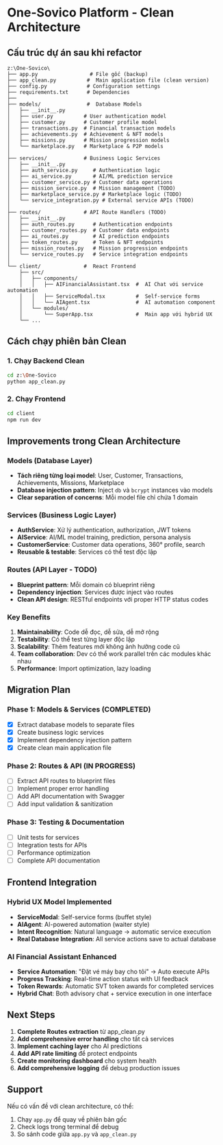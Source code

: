 # One-Sovico Platform - Clean Architecture

##  Cấu trúc dự án sau khi refactor

```
z:\One-Sovico\
├── app.py                 # File gốc (backup)
├── app_clean.py          #  Main application file (clean version)
├── config.py             # Configuration settings
├── requirements.txt      # Dependencies
├── 
├── models/               #  Database Models
│   ├── __init__.py
│   ├── user.py          # User authentication model
│   ├── customer.py      # Customer profile model  
│   ├── transactions.py  # Financial transaction models
│   ├── achievements.py  # Achievement & NFT models
│   ├── missions.py      # Mission progression models
│   └── marketplace.py   # Marketplace & P2P models
│
├── services/            # Business Logic Services
│   ├── __init__.py
│   ├── auth_service.py     # Authentication logic
│   ├── ai_service.py       # AI/ML prediction service
│   ├── customer_service.py # Customer data operations
│   ├── mission_service.py  # Mission management (TODO)
│   ├── marketplace_service.py # Marketplace logic (TODO)
│   └── service_integration.py # External service APIs (TODO)
│
├── routes/              # API Route Handlers (TODO)
│   ├── __init__.py
│   ├── auth_routes.py      # Authentication endpoints
│   ├── customer_routes.py  # Customer data endpoints
│   ├── ai_routes.py        # AI prediction endpoints
│   ├── token_routes.py     # Token & NFT endpoints
│   ├── mission_routes.py   # Mission progression endpoints
│   └── service_routes.py   # Service integration endpoints
│
└── client/              #  React Frontend
    ├── src/
    │   ├── components/
    │   │   ├── AIFinancialAssistant.tsx  #  AI Chat với service automation
    │   │   ├── ServiceModal.tsx          #  Self-service forms
    │   │   └── AIAgent.tsx               #  AI automation component
    │   └── modules/
    │       └── SuperApp.tsx              #  Main app với hybrid UX
    └── ...
```

##  Cách chạy phiên bản Clean

### 1. Chạy Backend Clean
```bash
cd z:\One-Sovico
python app_clean.py
```

### 2. Chạy Frontend
```bash
cd client
npm run dev
```

##  Improvements trong Clean Architecture

###  Models (Database Layer)
- **Tách riêng từng loại model**: User, Customer, Transactions, Achievements, Missions, Marketplace
- **Database injection pattern**: Inject `db` và `bcrypt` instances vào models
- **Clear separation of concerns**: Mỗi model file chỉ chứa 1 domain

###  Services (Business Logic Layer)  
- **AuthService**: Xử lý authentication, authorization, JWT tokens
- **AIService**: AI/ML model training, prediction, persona analysis
- **CustomerService**: Customer data operations, 360° profile, search
- **Reusable & testable**: Services có thể test độc lập

###  Routes (API Layer - TODO)
- **Blueprint pattern**: Mỗi domain có blueprint riêng
- **Dependency injection**: Services được inject vào routes
- **Clean API design**: RESTful endpoints với proper HTTP status codes

###  Key Benefits

1. **Maintainability**: Code dễ đọc, dễ sửa, dễ mở rộng
2. **Testability**: Có thể test từng layer độc lập  
3. **Scalability**: Thêm features mới không ảnh hưởng code cũ
4. **Team collaboration**: Dev có thể work parallel trên các modules khác nhau
5. **Performance**: Import optimization, lazy loading

##  Migration Plan

###  Phase 1: Models & Services (COMPLETED)
- [x] Extract database models to separate files
- [x] Create business logic services
- [x] Implement dependency injection pattern
- [x] Create clean main application file

###  Phase 2: Routes & API (IN PROGRESS)  
- [ ] Extract API routes to blueprint files
- [ ] Implement proper error handling
- [ ] Add API documentation with Swagger
- [ ] Add input validation & sanitization

###  Phase 3: Testing & Documentation
- [ ] Unit tests for services
- [ ] Integration tests for APIs
- [ ] Performance optimization
- [ ] Complete API documentation

##  Frontend Integration

###  Hybrid UX Model Implemented
- **ServiceModal**: Self-service forms (buffet style)
- **AIAgent**: AI-powered automation (waiter style)  
- **Intent Recognition**: Natural language → automatic service execution
- **Real Database Integration**: All service actions save to actual database

### AI Financial Assistant Enhanced
- **Service Automation**: "Đặt vé máy bay cho tôi" → Auto execute APIs
- **Progress Tracking**: Real-time action status with UI feedback
- **Token Rewards**: Automatic SVT token awards for completed services
- **Hybrid Chat**: Both advisory chat + service execution in one interface

##  Next Steps

1. **Complete Routes extraction** từ app_clean.py
2. **Add comprehensive error handling** cho tất cả services
3. **Implement caching layer** cho AI predictions
4. **Add API rate limiting** để protect endpoints
5. **Create monitoring dashboard** cho system health
6. **Add comprehensive logging** để debug production issues

##  Support

Nếu có vấn đề với clean architecture, có thể:
1. Chạy `app.py` để quay về phiên bản gốc
2. Check logs trong terminal để debug
3. So sánh code giữa `app.py` và `app_clean.py`
